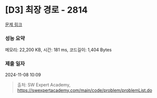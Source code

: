 # [D3] 최장 경로 - 2814 

[문제 링크](https://swexpertacademy.com/main/code/problem/problemDetail.do?contestProbId=AV7GOPPaAeMDFAXB) 

### 성능 요약

메모리: 22,200 KB, 시간: 181 ms, 코드길이: 1,404 Bytes

### 제출 일자

2024-11-08 10:09



> 출처: SW Expert Academy, https://swexpertacademy.com/main/code/problem/problemList.do